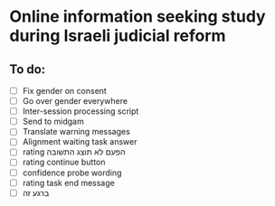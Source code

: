 # Online information seeking study during Israeli judicial reform

## To do:
- [ ] Fix gender on consent
- [ ] Go over gender everywhere
- [ ] Inter-session processing script
- [ ] Send to midgam
- [ ] Translate warning messages
- [ ] Alignment waiting task answer
- [ ] rating הפעם לא תוצג התשובה
- [ ] rating continue button
- [ ] confidence probe wording
- [ ] rating task end message
- [ ] ברגע זה
